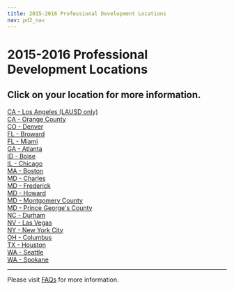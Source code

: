 ```yaml
---
title: 2015-2016 Professional Development Locations
nav: pd2_nav
---
```

<a id="top"></a>

# 2015-2016 Professional Development Locations #

## Click on your location for more information. ##

[CA - Los Angeles (LAUSD only)](/educate/pd/15-16/lausd)
<br />
[CA - Orange County](/educate/pd/15-16/orange)
<br />
[CO - Denver](/educate/pd/15-16/denver)
<br />
[FL - Broward](/educate/pd/15-16/broward)
<br />
[FL - Miami](/educate/pd/15-16/miami)
<br />
[GA - Atlanta](/educate/pd/15-16/atlanta)
<br />
[ID - Boise](/educate/pd/15-16/idaho)
<br />
[IL - Chicago](/educate/pd/15-16/chicago)
<br />
[MA - Boston](/educate/pd/15-16/boston)
<br />
[MD - Charles](/educate/pd/15-16/charles)
<br />
[MD - Frederick](/educate/pd/15-16/frederick)
<br />
[MD - Howard](/educate/pd/15-16/howard)
<br />
[MD - Montgomery County](/educate/pd/15-16/moco)
<br />
[MD - Prince George's County](/educate/pd/15-16/pg)
<br />
[NC - Durham](/educate/pd/15-16/durham)
<br />
[NV - Las Vegas](/educate/pd/15-16/las-vegas)
<br />
[NY - New York City](/educate/pd/15-16/nyc)
<br />
[OH - Columbus](/educate/pd/15-16/ohio)
<br />
[TX - Houston](/educate/pd/15-16/houston)
<br />
[WA - Seattle](/educate/pd/15-16/seattle)
<br />
[WA - Spokane](/educate/pd/15-16/spokane)
<br />

----------
Please visit [FAQs](/educate/pd/15-16/faq) for more information.

<br />
<br />
